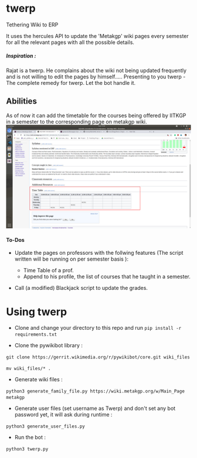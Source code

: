 # twerp
Tethering Wiki to ERP

It uses the hercules API to update the 'Metakgp' wiki pages every semester for all the relevant pages with all the possible details.

##### Inspiration :
Rajat is a twerp. He complains about the wiki not being updated frequently and is not willing to edit the pages by himself..... Presenting to you twerp - The complete remedy for twerp. Let the bot handle it. 

## Abilities
As of now it can add the timetable for the courses being offered by IITKGP in a semester to the corresponding page on metakgp wiki.
![Example](https://github.com/Ayushk4/twerp/blob/master/twerp.png)



#### To-Dos
* Update the pages on professors with the follwing features (The script written will be running on per semester basis ):
    - Time Table of a prof.
    - Append to his profile, the list of courses that he taught in a semester.

* Call (a modified) Blackjack script to update the grades.

# Using twerp

* Clone and change your directory to this repo and run `pip install -r requirements.txt`

* Clone the pywikibot library :

`git clone https://gerrit.wikimedia.org/r/pywikibot/core.git wiki_files`

`mv wiki_files/* .`

* Generate wiki files :

`python3 generate_family_file.py https://wiki.metakgp.org/w/Main_Page metakgp`

* Generate user files (set username as Twerp) and don't set any bot password yet, it will ask during runtime :

`python3 generate_user_files.py`

* Run the bot :

`python3 twerp.py`
